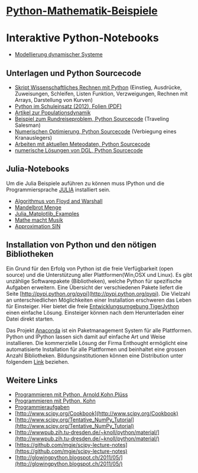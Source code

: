 [Python-Mathematik-Beispiele](http://mgje.github.com/Python-Mathematik-Beispiele/)
=============================

# Interaktive Python-Notebooks
- [Modellierung dynamischer Systeme](Python-Notebooks/Modellierung%20dynamischer%20Systeme.ipynb)


## Unterlagen und Python Sourcecode
- [Skript Wissenschaftliches Rechnen mit Python](Skript_Wissenschaftliches_Rechnen_mit_Python_WB_Wetzikon.pdf?raw=true)
(Einstieg, Ausdrücke, Zuweisungen, Schleifen, Listen
Funktion, Verzweigungen, Rechnen mit Arrays, Darstellung von
Kurven)
- [Python im Schuleinsatz (2012), Folien (PDF)](Python_im_Schuleinsatz.pdf?raw=true)
- [Artikel zur Populationsdynamik](Mathematik_Artikel/Populationsdynamik_koerner_Istron6.pdf)
- [Beispiel zum Rundreiseproblem, Python Sourcecode](Python-Beispiele/Rundreise-TSP_FAST) (Traveling Salesman)
- [Numerischen Optimierung, Python Sourcecode](Python-Beispiele/Optimierung) (Verbiegung eines Kranauslegers)
- [Arbeiten mit aktuellen Meteodaten, Python Sourcecode](Python-Beispiele/openMeteoDaten) 
- [numerische Lösungen von DGL, Python Sourcecode](Python-Beispiele/numDGL)  



## Julia-Notebooks
Um die Julia Beispiele auführen zu können muss IPython und die Programmiersprache [JULIA](http://julialang.org/) installiert sein.

- [Algorithmus von Floyd and Warshall](JULIA-Notebooks/Algorithmus%20von%20Floyd%20und%20Warshall.ipynb)
- [Mandelbrot Menge](JULIA-Notebooks/Julia%20Mandelbrot%20Menge.ipynb)
- [Julia_Matplotlib_Examples](JULIA-Notebooks/Julia_Matplotlib_Examples.ipynb)
- [Mathe macht Musik](JULIA-Notebooks/Mathe_macht_Musik.ipynb)
- [Approximation SIN](JULIA-Notebooks/Sin_Approximation.ipynb)

## Installation von Python und den nötigen Bibliotheken
Ein Grund für den Erfolg von Python ist die freie Verfügbarkeit (open source) 
und die Unterstützung aller Plattformen(Win,OSX und Linux). Es gibt unzählige 
Softwarepakete (Bibliotheken), welche Python für spezifische Aufgaben erweitern. 
Eine Übersicht der verschiedenen Pakete liefert die Seite 
[http://pypi.python.org/pypi](http://pypi.python.org/pypi). 
Die Vielzahl an unterschiedlichen Möglichkeiten einer Installation erschweren das 
Leben für Einsteiger. Hier bietet die freie [Entwicklungsumgebung TigerJython](http://jython.tobiaskohn.ch/index-de.html) einen einfache Lösung. Einsteiger können nach dem Herunterladen einer Datei direkt starten.

Das Projekt [Anaconda](http://docs.continuum.io/anaconda/install.html) ist ein Paketmanagement System für
alle Plattformen. Python und IPython lassen sich damit auf einfache Art und Weise installieren.
Die kommerzielle Lösung der Firma Enthought ermöglicht eine automatisierte Installation für 
alle Plattformen und beinhaltet eine grossen Anzahl Bibliotheken. Bildungsinstitutionen 
können eine Distribution unter folgendem [Link](http://www.enthought.com/products/epd_free.php) beziehen.

## Weitere Links
- [Programmieren mit Python, Arnold,Kohn,Plüss](http://www.tigerjython.ch/index.php?inhalt_links=navigation.inc.php&inhalt_mitte=home/home.inc.php)
- [Programmieren mit Python, Kohn](http://jython.tobiaskohn.ch/index-de.html)
- [Programmieraufgaben](http://www.programmieraufgaben.ch/)
- [http://www.scipy.org/Cookbook](http://www.scipy.org/Cookbook)
- [http://www.scipy.org/Tentative_NumPy_Tutorial](http://www.scipy.org/Tentative_NumPy_Tutorial)
- [http://wwwpub.zih.tu-dresden.de/~knoll/python/material/](http://wwwpub.zih.tu-dresden.de/~knoll/python/material/)
- [https://github.com/mgje/scipy-lecture-notes](https://github.com/mgje/scipy-lecture-notes)
- [http://glowingpython.blogspot.ch/2011/05/](http://glowingpython.blogspot.ch/2011/05/)
